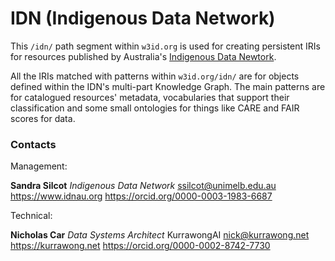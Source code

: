 # IDN (Indigenous Data Network)
This `/idn/` path segment within `w3id.org` is used for creating persistent IRIs for resources published by Australia's [Indigenous Data Newtork](https://idnau.org/).

All the IRIs matched with patterns within `w3id.org/idn/` are for objects defined within the IDN's multi-part Knowledge Graph.  The main patterns are for catalogued resources' metadata, vocabularies that support their classification and some small ontologies for things like CARE and FAIR scores for data.

### Contacts

Management:

**Sandra Silcot**
*Indigenous Data Network*
<ssilcot@unimelb.edu.au>
<https://www.idnau.org>
<https://orcid.org/0000-0003-1983-6687>

Technical:

**Nicholas Car**
*Data Systems Architect*
KurrawongAI
<nick@kurrawong.net>
<https://kurrawong.net>
<https://orcid.org/0000-0002-8742-7730>
